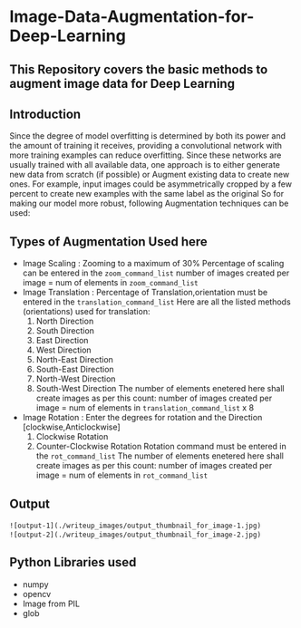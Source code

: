 # Image-Data-Augmentation-for-Deep-Learning

This Repository covers the basic methods to augment image data for Deep Learning
---

## Introduction
Since the degree of model overfitting is determined by both its power and the amount of training it receives, providing a convolutional
network with more training examples can reduce overfitting. Since these networks are usually trained with all available data, one approach
is to either generate new data from scratch (if possible) or Augment existing data to create new ones. For example, input images could be
asymmetrically cropped by a few percent to create new examples with the same label as the original
So for making our model more robust, following Augmentation techniques can be used:

## Types of Augmentation Used here
* Image Scaling : Zooming to a maximum of 30%
Percentage of scaling can be entered in  the `zoom_command_list`
number of images created per image = num of elements in `zoom_command_list`
* Image Translation : Percentage of Translation,orientation must be entered in  the `translation_command_list`
Here are all the listed methods (orientations) used for translation:
    1. North Direction
    2. South Direction
    3. East Direction
    4. West Direction
    5. North-East Direction
    6. South-East Direction
    7. North-West Direction
    8. South-West Direction
The number of elements enetered here shall create images as per this count:
number of images created per image = num of elements in `translation_command_list` x 8 
* Image Rotation : Enter the degrees for rotation and the Direction [clockwise,Anticlockwise]
    1. Clockwise Rotation
    2. Counter-Clockwise Rotation
Rotation command must be entered in  the `rot_command_list`
The number of elements enetered here shall create images as per this count:
number of images created per image = num of elements in `rot_command_list`

## Output
    ![output-1](./writeup_images/output_thumbnail_for_image-1.jpg)
    ![output-2](./writeup_images/output_thumbnail_for_image-2.jpg)
## Python Libraries used    
* numpy
* opencv
* Image from PIL
* glob
